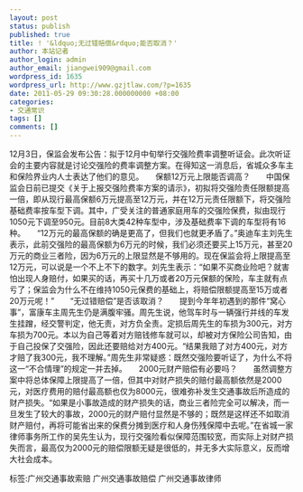 ```yaml
---
layout: post
status: publish
published: true
title: ! '&ldquo;无过错赔偿&rdquo;能否取消？'
author: 本站记者
author_login: admin
author_email: jiangwei909@gmail.com
wordpress_id: 1635
wordpress_url: http://www.gzjtlaw.com/?p=1635
date: 2011-05-29 09:30:28.000000000 +08:00
categories:
- 交通常识
tags: []
comments: []
---
```

12月3日，保监会发布公告：拟于12月中旬举行交强险费率调整听证会。此次听证会的主要内容就是讨论交强险的费率调整方案。在得知这一消息后，省城众多车主和保险界业内人士表达了他们的意见。　　保额12万元上限能否调高？　　中国保监会日前已提交《关于上报交强险费率方案的请示》，初拟将交强险责任限额提高一倍，即从现行最高保额6万元提高至12万元，并在12万元责任限额下，将交强险基础费率按车型下调。其中，广受关注的普通家庭用车的交强险保费，拟由现行1050元下调至950元。目前8大类42种车型中，涉及基础费率下调的车型将有16种。　　&ldquo;12万元的最高保额的确是更高了，但我们也就更矛盾了。&rdquo;奥迪车主刘先生表示，此前交强险的最高保额为6万元的时候，我们必须还要买上15万元，甚至20万元的商业三者险，因为6万元的上限显然是不够用的。现在保监会将上限提高至12万元，可以说是一个不上不下的数字。刘先生表示：&ldquo;如果不买商业险吧？就害怕出现人身赔付，如果买的话，再买十几万或者20万元保额的保险，车主就有点亏了；保监会为什么不在维持1050元保费的基础上，将赔偿限额提高至15万或者20万元呢！&rdquo;　　&ldquo;无过错赔偿&rdquo;是否该取消？　　提到今年年初遇到的那件&ldquo;窝心事&rdquo;，富康车主周先生仍是满腹牢骚。周先生说，他驾车时与一辆强行并线的车发生挂蹭，经交警判定，他无责，对方负全责。定损后周先生的车损为300元，对方车损为700元。本以为自己等着对方赔钱修车就可以，却被对方保险公司告知，由于自己投保了交强险，因此还要赔给对方400元。&ldquo;结果我赔了对方400元，对方才赔了我300元，我不理解。&rdquo;周先生非常疑惑：既然交强险要听证了，为什么不将这一&ldquo;不合情理&rdquo;的规定一并去掉。　　2000元财产赔偿有必要吗？　　虽然调整方案中将总体保障上限提高了一倍，但其中对财产损失的赔付最高额依然是2000元，对医疗费用的赔付最高额也仅为8000元，很难弥补发生交通事故后所造成的财产损失。&ldquo;如果是小事故造成的财产损失的话，商业三者险完全可以解决，而一旦发生了较大的事故，2000元的财产赔付显然是不够的；既然是这样还不如取消财产赔付，再将可能省出来的保费分摊到医疗和人身伤残保障中去呢。&rdquo;在省城一家律师事务所工作的吴先生认为，现行交强险看似保障范围较宽，而实际上对财产损失而言，最高仅为2000元的赔偿限额无疑是很低的，并无多大实际意义，反而增大社会成本。标签:广州交通事故索赔 广州交通事故赔偿 广州交通事故律师
